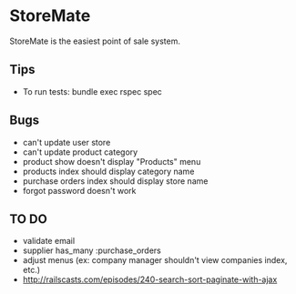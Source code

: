 # StoreMate

StoreMate is the easiest point of sale system.

## Tips

- To run tests: bundle exec rspec spec

## Bugs

- can't update user store
- can't update product category
- product show doesn't display "Products" menu
- products index should display category name
- purchase orders index should display store name
- forgot password doesn't work

## TO DO

- validate email
- supplier has_many :purchase_orders
- adjust menus (ex: company manager shouldn't view companies index, etc.)
- http://railscasts.com/episodes/240-search-sort-paginate-with-ajax